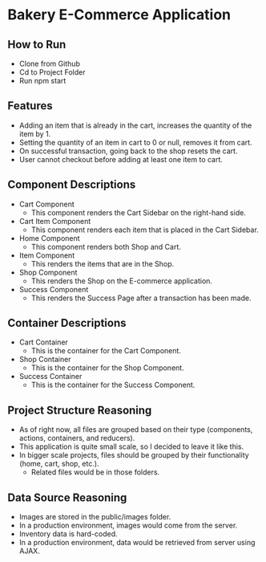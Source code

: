 # Bakery E-Commerce Application

## How to Run

- Clone from Github
- Cd to Project Folder
- Run npm start

## Features

- Adding an item that is already in the cart, increases the quantity of the item by 1.
- Setting the quantity of an item in cart to 0 or null, removes it from cart.
- On successful transaction, going back to the shop resets the cart.
- User cannot checkout before adding at least one item to cart.

## Component Descriptions

- Cart Component
  - This component renders the Cart Sidebar on the right-hand side.
- Cart Item Component
  - This component renders each item that is placed in the Cart Sidebar.
- Home Component
  - This component renders both Shop and Cart.
- Item Component
  - This renders the items that are in the Shop.
- Shop Component
  - This renders the Shop on the E-commerce application.
- Success Component
  - This renders the Success Page after a transaction has been made.

## Container Descriptions

- Cart Container
  - This is the container for the Cart Component.
- Shop Container
  - This is the container for the Shop Component.
- Success Container
  - This is the container for the Success Component.

## Project Structure Reasoning

- As of right now, all files are grouped based on their type (components, actions, containers, and reducers). 
- This application is quite small scale, so I decided to leave it like this.
- In bigger scale projects, files should be grouped by their functionality (home, cart, shop, etc.).
  - Related files would be in those folders.

## Data Source Reasoning

- Images are stored in the public/images folder.
- In a production environment, images would come from the server.
- Inventory data is hard-coded. 
- In a production environment, data would be retrieved from server using AJAX.